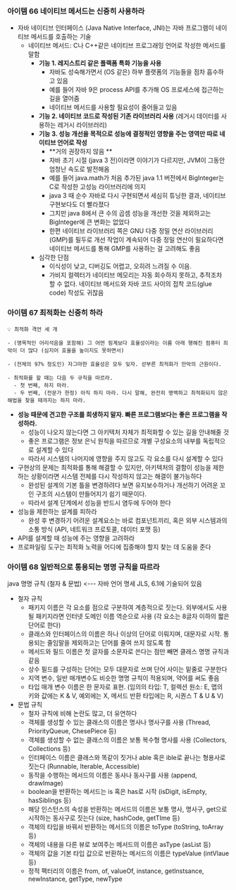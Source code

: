 ### 아이템 66 네이티브 메서드는 신중히 사용하라
- 자바 네이티브 인터페이스 (Java Native Interface, JNI)는 자바 프로그램이 네이티브 메서드를 호출하는 기술
  - 네이티브 메서드: C나 C++같은 네이티브 프로그래밍 언어로 작성한 메서드를 말함
    - **기능 1. 레지스트리 같은 플랙폼 특화 기능을 사용**
      - 자바도 성숙해가면서 (OS 같은) 하부 플랫폼의 기능들을 점차 흡수하고 있음
      - 예를 들어 자바 9은 process API를 추가해 OS 프로세스에 접근하는 길을 열어줌
      - 네이티브 메서드를 사용할 필요성이 줄어들고 있음
    - **기능 2. 네이티브 코드로 작성된 기존 라이브러리 사용** (레거시 데이터를 사용하는 레거시 라이브러리)
    - **기능 3. 성능 개선을 목적으로 성능에 결정적인 영향을 주는 영역만 따로 네이티브 언어로 작성**
      - **거의 권장하지 않음 **
      - 자바 초기 시절 (java 3 전)이라면 이야기가 다르지만, JVM이 그동안 엄청난 속도로 발전해옴
      - 예를 들어 java.math가 처음 추가된 java 1.1 버전에서 BigInteger는 C로 작성한 고성능 라이브러리에 의지
      - java 3 때 순수 자바로 다시 구현되면서 세심히 튜닝한 결과, 네이티브 구현보다도 더 빨라졌다
      - 그치만 java 8에서 큰 수의 곱셈 성능을 개선한 것을 제외하고는 BigInteger에 큰 변화는 없었다
      - 한편 네이티브 라이브러리 쪽은 GNU 다중 정밀 연산 라이브러리(GMP)를 필두로 개선 작업이 계속되어 다중 정밀 연산이 필요하다면 네이티브 메서드를 통해 GMP를 사용하는 걸 고려해도 좋음
    - 심각한 단점
      - 이식성이 낮고, 디버깅도 어렵고, 오히려 느려질 수 이음.
      - 가비지 컬렉터가 네이티브 메모리는 자동 회수하지 못하고, 추적조차 할 수 없다. 네이티브 메서드와 자바 코드 사이의 접착 코드(glue code) 작성도 귀찮음

### 아이템 67 최적화는 신중히 하라
```
💡 최적화 격언 세 개

- (맹목적인 어리석음을 포함해) 그 어떤 핑계보다 효율성이라는 이름 아래 행해진 컴퓨터 죄악이 더 많다 (심지어 효율을 높이지도 못하면서)

- (전체의 97% 정도인) 자그마한 효율성은 모두 잊자. 섣부른 최적화가 만악의 근원이다.

- 최적화를 할 때는 다음 두 규칙을 따르라.
  - 첫 번째, 하지 마라.
  - 두 번째, (전문가 한정) 아직 하지 마라. 다시 말해, 완전히 명백하고 최적화되지 않은 해법을 찾을 때까지는 하지 마라.
```

- **성능 때문에 견고한 구조를 희생하지 말자. 빠른 프로그램보다는 좋은 프로그램을 작성하라.**
  - 성능이 나오지 않는다면 그 아키텍처 자체가 최적화할 수 있는 길을 안내해줄 것
  - 좋은 프로그램은 정보 은닉 원칙을 따르므로 개별 구성요소의 내부를 독립적으로 설계할 수 있다
  - 따라서 시스템의 나머지에 영향을 주지 않고도 각 요소를 다시 설계할 수 있다
- 구현상의 문제는 최적화를 통해 해결할 수 있지만, 아키텍처의 결함이 성능을 제한하는 상황이라면 시스템 전체를 다시 작성하지 않고는 해결이 불가능하다
  - 완성된 설계의 기본 틀을 변경하려다 보면 유지보수하거나 개선하기 어려운 꼬인 구조의 시스템이 만들어지기 쉽기 때문이다.
  - 따라서 설계 단계에서 성능을 반드시 염두에 두어야 한다
- 성능을 제한하는 설계를 피하라
  - 완성 후 변경하기 어려운 설계요소는 바로 컴포넌트끼리, 혹은 외부 시스템과의 소통 방식 (API, 네트워크 프로토콜, 데이터 포맷 등)
- API를 설계할 때 성능에 주는 영향을 고려하라
- 프로파일링 도구는 최적화 노력을 어디에 집중해야 할지 찾는 데 도움을 준다

### 아이템 68 일반적으로 통용되는 명명 규칙을 따르라
java 명명 규칙 (철자 & 문법) <--- 자바 언어 명세 JLS, 6.1에 기술되어 있음
- 철자 규칙
  - 패키지 이름은 각 요소를 점으로 구분하여 계층적으로 짓는다. 외부에서도 사용될 패키지라면 인터넷 도메인 이름 역순으로 사용 (각 요소는 8글자 이하의 짧은 단어로 한다)
  - 클래스와 인터페이스의 이름은 하나 이상의 단어로 이뤄지며, 대문자로 시작. 통용되는 줄임말을 제외하고는 단어를 줄여 쓰지 않도록 함
  - 메서드와 필드 이름은 첫 글자를 소문자로 쓴다는 점만 빼면 클래스 명명 규칙과 같음
  - 상수 필드를 구성하는 단어는 모두 대문자로 쓰며 단어 사이는 밑줄로 구분한다
  - 지역 변수, 일반 매개변수도 비슷한 명명 규칙이 적용되며, 약어를 써도 좋음
  - 타입 매개 변수 이름은 한 문자로 표현. (임의의 타입: T, 컬렉션 원소: E, 맵의 키와 값에는 K & V, 예외에는 X, 메서드 반환 타입에는 R, 시퀀스 T & U & V)
- 문법 규칙
  - 철자 규칙에 비해 논란도 많고, 더 유연하다
  - 객체를 생성할 수 있는 클래스의 이름은 명사나 명사구를 사용 (Thread, PriorityQueue, ChesePiece 등)
  - 객체를 생성할 수 없는 클래스의 이름은 보통 복수형 명사를 사용 (Collectors, Collections 등)
  - 인터페이스 이름은 클래스와 똑같이 짓거나 able 혹은 ible로 끝나는 형용사로 짓는다 (Runnable, Iterable, Accessible)
  - 동작을 수행하는 메서드의 이름은 동사나 동사구를 사용 (append, drawImage)
  - boolean을 반환하는 메서드는 is 혹은 has로 시작 (isDigit, isEmpty, hasSiblings 등)
  - 해당 인스턴스의 속성을 반환하는 메서드의 이름은 보통 명사, 명사구, get으로 시작하는 동사구로 짓는다 (size, hashCode, getTIme 등)
  - 객체의 타입을 바꿔서 반환하는 메서드의 이름은 toType (toString, toArray 등)
  - 객체의 내용을 다른 뷰로 보여주는 메서드의 이름은 asType (asList 등)
  - 객체의 값을 기본 타입 값으로 반환하는 메서드의 이름은 typeValue (intVlaue 등)
  - 정적 팩터리의 이름은 from, of, valueOf, instance, getInstsance, newInstance, getType, newType
